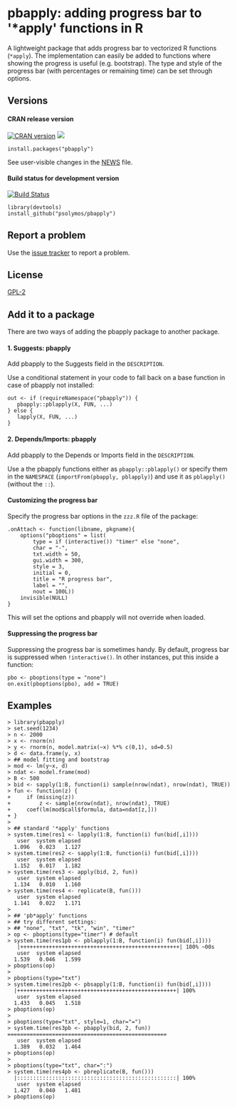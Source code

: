 # pbapply: adding progress bar to '*apply' functions in R

A lightweight package that adds
progress bar to vectorized R functions
(`*apply`). The implementation can easily be added
to functions where showing the progress is
useful (e.g. bootstrap). The type and style of the 
progress bar (with percentages or remaining time)
can be set through options.

## Versions

#### CRAN release version

[![CRAN version](http://www.r-pkg.org/badges/version/pbapply)](http://cran.rstudio.com/web/packages/pbapply/index.html) [![](http://cranlogs.r-pkg.org/badges/grand-total/pbapply)](http://cran.rstudio.com/web/packages/pbapply/index.html)

```
install.packages("pbapply")
```

See user-visible changes in the [NEWS](https://github.com/psolymos/pbapply/blob/master/NEWS.md) file.

#### Build status for development version

[![Build Status](https://travis-ci.org/psolymos/pbapply.svg?branch=master)](https://travis-ci.org/psolymos/pbapply)

```
library(devtools)
install_github("psolymos/pbapply")
```

## Report a problem

Use the [issue tracker](https://github.com/psolymos/pbapply/issues)
to report a problem.

## License

[GPL-2](http://www.gnu.org/licenses/old-licenses/gpl-2.0.en.html)

## Add it to a package

There are two ways of adding the pbapply package to another package.

#### 1. Suggests: pbapply

Add pbapply to the Suggests field in the `DESCRIPTION`.

Use a conditional statement in your code to fall back on a base function in case of pbapply not installed:

```
out <- if (requireNamespace("pbapply")) {
   pbapply::pblapply(X, FUN, ...)
} else {
   lapply(X, FUN, ...)
}
```

#### 2. Depends/Imports: pbapply

Add pbapply to the Depends or Imports field in the `DESCRIPTION`.

Use a the pbapply functions either as `pbapply::pblapply()` or specify them in the `NAMESPACE` (`importFrom(pbapply, pblapply)`) and
use it as `pblapply()` (without the `::`).

#### Customizing the progress bar

Specify the progress bar options in the `zzz.R` file of the package:

```
.onAttach <- function(libname, pkgname){
    options("pboptions" = list(
        type = if (interactive()) "timer" else "none",
        char = "-",
        txt.width = 50,
        gui.width = 300,
        style = 3,
        initial = 0,
        title = "R progress bar",
        label = "",
        nout = 100L))
    invisible(NULL)
}
```

This will set the options and pbapply will not override when loaded.

#### Suppressing the progress bar

Suppressing the progress bar is sometimes handy. By default, progress bar is suppressed when `!interactive()`.
In other instances, put this inside a function:

```
pbo <- pboptions(type = "none")
on.exit(pboptions(pbo), add = TRUE)
```

## Examples

```
> library(pbapply)
> set.seed(1234)
> n <- 2000
> x <- rnorm(n)
> y <- rnorm(n, model.matrix(~x) %*% c(0,1), sd=0.5)
> d <- data.frame(y, x)
> ## model fitting and bootstrap
> mod <- lm(y~x, d)
> ndat <- model.frame(mod)
> B <- 500
> bid <- sapply(1:B, function(i) sample(nrow(ndat), nrow(ndat), TRUE))
> fun <- function(z) {
+     if (missing(z))
+         z <- sample(nrow(ndat), nrow(ndat), TRUE)
+     coef(lm(mod$call$formula, data=ndat[z,]))
+ }
> 
> ## standard '*apply' functions
> system.time(res1 <- lapply(1:B, function(i) fun(bid[,i])))
   user  system elapsed 
  1.096   0.023   1.127 
> system.time(res2 <- sapply(1:B, function(i) fun(bid[,i])))
   user  system elapsed 
  1.152   0.017   1.182 
> system.time(res3 <- apply(bid, 2, fun))
   user  system elapsed 
  1.134   0.010   1.160 
> system.time(res4 <- replicate(B, fun()))
   user  system elapsed 
  1.141   0.022   1.171 
> 
> ## 'pb*apply' functions
> ## try different settings:
> ## "none", "txt", "tk", "win", "timer"
> op <- pboptions(type="timer") # default
> system.time(res1pb <- pblapply(1:B, function(i) fun(bid[,i])))
   |++++++++++++++++++++++++++++++++++++++++++++++++++| 100% ~00s         
   user  system elapsed 
  1.539   0.046   1.599 
> pboptions(op)
> 
> pboptions(type="txt")
> system.time(res2pb <- pbsapply(1:B, function(i) fun(bid[,i])))
  |++++++++++++++++++++++++++++++++++++++++++++++++++| 100%
   user  system elapsed 
  1.433   0.045   1.518 
> pboptions(op)
> 
> pboptions(type="txt", style=1, char="=")
> system.time(res3pb <- pbapply(bid, 2, fun))
==================================================
   user  system elapsed 
  1.389   0.032   1.464 
> pboptions(op)
> 
> pboptions(type="txt", char=":")
> system.time(res4pb <- pbreplicate(B, fun()))
  |::::::::::::::::::::::::::::::::::::::::::::::::::| 100%
   user  system elapsed 
  1.427   0.040   1.481 
> pboptions(op)
```
